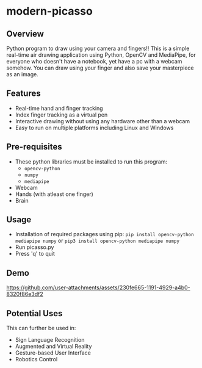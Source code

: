 # modern-picasso
## Overview
Python program to draw using your camera and fingers!!
This is a simple real-time air drawing application using Python, OpenCV and MediaPipe, for everyone who doesn't have a notebook, yet have a pc with a webcam somehow.
You can draw using your finger and also save your masterpiece as an image.

## Features
- Real-time hand and finger tracking
- Index finger tracking as a virtual pen
- Interactive drawing without using any hardware other than a webcam
- Easy to run on multiple platforms including Linux and Windows

## Pre-requisites
* These python libraries must be installed to run this program:
  - `opencv-python`
  - `numpy`
  - `mediapipe`
* Webcam
* Hands (with atleast one finger)
* Brain

## Usage
- Installation of required packages using pip:
  `pip install opencv-python mediapipe numpy`
  or
  `pip3 install opencv-python mediapipe numpy`
- Run picasso.py
- Press 'q' to quit

## Demo


https://github.com/user-attachments/assets/230fe665-1191-4929-a4b0-8320f86e3df2




## Potential Uses
This can further be used in:
- Sign Language Recognition
- Augmented and Virtual Reality
- Gesture-based User Interface
- Robotics Control
